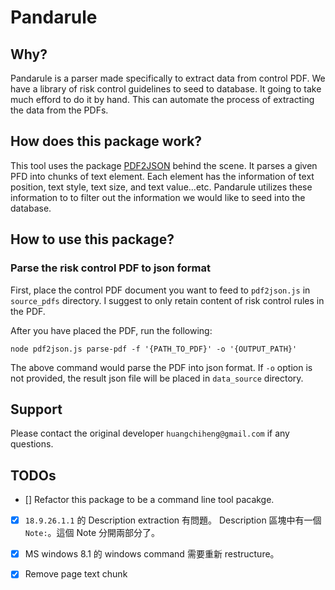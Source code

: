 # Pandarule

## Why?

Pandarule is a parser made specifically to extract data from control PDF. We have a library of risk control guidelines to  seed to database. It going to take much efford to do it by hand. This can automate the process of extracting the data from the PDFs.

## How does this package work?

This tool uses the package [PDF2JSON](https://github.com/modesty/pdf2json) behind the scene. It parses a given PFD into chunks of text element. Each element has the information of text position, text style, text size, and text value...etc. Pandarule utilizes these information to to filter out the information we would like to seed into the database.

## How to use this package?

### Parse the risk control PDF to json format

First, place the control PDF document you want to feed to `pdf2json.js` in `source_pdfs` directory. I suggest to only retain content of risk control rules in the PDF.


After you have placed the PDF, run the following:

```
node pdf2json.js parse-pdf -f '{PATH_TO_PDF}' -o '{OUTPUT_PATH}'
```

The above command would parse the PDF into json format. If `-o` option is not provided, the result json file will be placed in `data_source` directory.

## Support

Please contact the original developer `huangchiheng@gmail.com` if any questions.

## TODOs

- [] Refactor this package to be a command line tool pacakge.

- [x] `18.9.26.1.1` 的 Description extraction 有問題。 Description 區塊中有一個 `Note:`。這個 Note 分開兩部分了。
- [x] MS windows 8.1 的 windows command 需要重新 restructure。
- [x] Remove page text chunk

